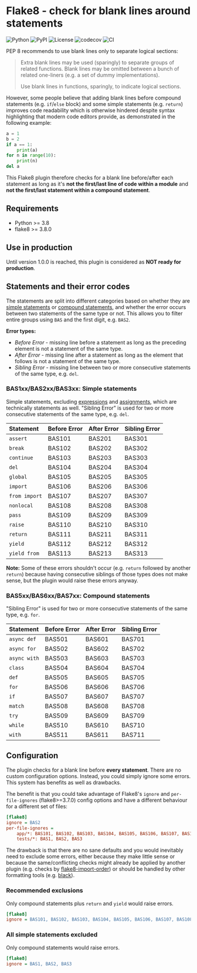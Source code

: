 # Flake8 - check for blank lines around statements

![Python](https://img.shields.io/badge/Python-3.8+-blue?logo=python&logoColor=white)
![PyPI](https://img.shields.io/pypi/v/flake8-bas.svg?label=PyPI&logo=PyPI&logoColor=white)
![License](https://img.shields.io/badge/License-MIT-blue?logo=opensourceinitiative&logoColor=white)
![codecov](https://codecov.io/gh/ts-mk/flake8-bas/branch/master/graph/badge.svg?token=PI2I083V09)
![CI](https://github.com/ts-mk/flake8-bas/actions/workflows/tests.yml/badge.svg)

PEP 8 recommends to use blank lines only to separate logical sections:

> Extra blank lines may be used (sparingly) to separate groups of related functions. Blank lines may be omitted between
> a bunch of related one-liners (e.g. a set of dummy implementations).
>
> Use blank lines in functions, sparingly, to indicate logical sections.

However, some people believe that adding blank lines before compound statements (e.g. `if`/`else` block) and some simple
statements (e.g. `return`) improves code readability which is otherwise hindered despite syntax highlighting that modern
code editors provide, as demonstrated in the following example:

```python
a = 1
b = 2
if a == 1:
    print(a)
for n in range(10):
    print(n)
del a
```

This Flake8 plugin therefore checks for a blank line before/after each statement as long as it's **not the first/last
line of code within a module** and **not the first/last statement within a compound statement**.


## Requirements

* Python >= 3.8
* flake8 >= 3.8.0


## Use in production

Until version 1.0.0 is reached, this plugin is considered as **NOT ready for production**.


## Statements and their error codes

The statements are split into different categories based on whether they are
[simple statements](https://docs.python.org/3.11/reference/simple_stmts.html) or
[compound statements](https://docs.python.org/3.11/reference/compound_stmts.html), and whether the error occurs between
two statements of the same type or not. This allows you to filter entire groups using `BAS` and the first digit,
e.g. `BAS2`.

**Error types:**

* *Before Error* - missing line before a statement as long as the preceding element is not a statement of the same type.
* *After Error* - missing line after a statement as long as the element that follows is not a statement of the same
type.
* *Sibling Error* - missing line between two or more consecutive statements of the same type, e.g. `del`.

### BAS1xx/BAS2xx/BAS3xx: Simple statements

Simple statements, excluding
[expressions](https://docs.python.org/3.11/reference/simple_stmts.html#expression-statements) and
[assignments](https://docs.python.org/3.11/reference/simple_stmts.html#assignment-statements), which are technically
statements as well. "Sibling Error" is used for two or more consecutive statements of the same type, e.g. `del`.

| Statement         | Before Error | After Error | Sibling Error |
|:------------------|:-------------|:------------|:--------------|
| `assert`          | BAS101       | BAS201      | BAS301        |
| `break`           | BAS102       | BAS202      | BAS302        |
| `continue`        | BAS103       | BAS203      | BAS303        |
| `del`             | BAS104       | BAS204      | BAS304        |
| `global`          | BAS105       | BAS205      | BAS305        |
| `import`          | BAS106       | BAS206      | BAS306        |
| `from import`     | BAS107       | BAS207      | BAS307        |
| `nonlocal`        | BAS108       | BAS208      | BAS308        |
| `pass`            | BAS109       | BAS209      | BAS309        |
| `raise`           | BAS110       | BAS210      | BAS310        |
| `return`          | BAS111       | BAS211      | BAS311        |
| `yield`           | BAS112       | BAS212      | BAS312        |
| `yield from`      | BAS113       | BAS213      | BAS313        |

**Note:** Some of these errors shouldn't occur (e.g. `return` followed by another `return`) because having consecutive
siblings of those types does not make sense, but the plugin would raise these errors anyway.

### BAS5xx/BAS6xx/BAS7xx: Compound statements

"Sibling Error" is used for two or more consecutive statements of the same type, e.g. `for`.

| Statement    | Before Error | After Error | Sibling Error |
|:-------------|:-------------|:------------|:--------------|
| `async def`  | BAS501       | BAS601      | BAS701        |
| `async for`  | BAS502       | BAS602      | BAS702        |
| `async with` | BAS503       | BAS603      | BAS703        |
| `class`      | BAS504       | BAS604      | BAS704        |
| `def`        | BAS505       | BAS605      | BAS705        |
| `for`        | BAS506       | BAS606      | BAS706        |
| `if`         | BAS507       | BAS607      | BAS707        |
| `match`      | BAS508       | BAS608      | BAS708        |
| `try`        | BAS509       | BAS609      | BAS709        |
| `while`      | BAS510       | BAS610      | BAS710        |
| `with`       | BAS511       | BAS611      | BAS711        |


## Configuration

The plugin checks for a blank line before **every statement**. There are no custom configuration options. Instead, you
could simply ignore some errors. This system has benefits as well as drawbacks.

The benefit is that you could take advantage of Flake8's `ignore` and `per-file-ignores` (flake8>=3.7.0) config options
and have a different behaviour for a different set of files:

```ini
[flake8]
ignore = BAS2
per-file-ignores =
    app/*: BAS101, BAS102, BAS103, BAS104, BAS105, BAS106, BAS107, BAS108, BAS109, BAS110, BAS201, BAS202, BAS203, BAS204, BAS205, BAS206, BAS207, BAS208, BAS209, BA2110, BAS3
    tests/*: BAS1, BAS2, BAS3
```

The drawback is that there are no sane defaults and you would inevitably need to exclude some errors, either because
they make little sense or because the same/conflicting checks might already be applied by another plugin (e.g. checks by
[flake8-import-order](https://github.com/PyCQA/flake8-import-order)) or should be handled by other formatting tools
(e.g. [black](https://github.com/psf/black)).

### Recommended exclusions

Only compound statements plus `return` and `yield` would raise errors.

```ini
[flake8]
ignore = BAS101, BAS102, BAS103, BAS104, BAS105, BAS106, BAS107, BAS108, BAS109, BAS110, BAS201, BAS202, BAS203, BAS204, BAS205, BAS206, BAS207, BAS208, BAS209, BA2110, BAS3
```

### All simple statements excluded

Only compound statements would raise errors.

```ini
[flake8]
ignore = BAS1, BAS2, BAS3
```
